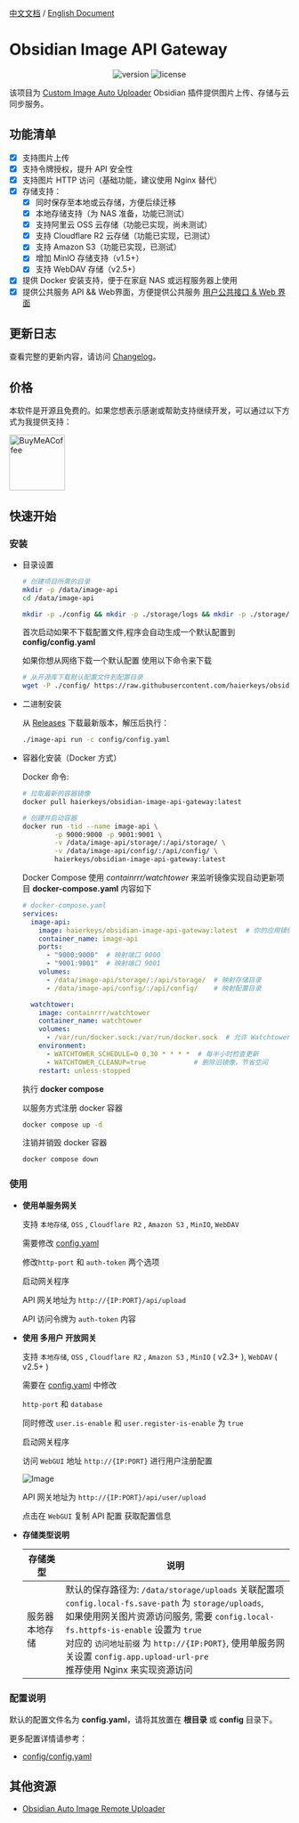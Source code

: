 [中文文档](readme-zh.md) / [English Document](README.md)
# Obsidian Image API Gateway

<p align="center">
    <img src="https://img.shields.io/github/release/haierkeys/obsidian-image-api-gateway" alt="version">
    <img src="https://img.shields.io/github/license/haierkeys/obsidian-image-api-gateway" alt="license">
</p>

该项目为 [Custom Image Auto Uploader](https://github.com/haierkeys/obsidian-custom-image-auto-uploader) Obsidian 插件提供图片上传、存储与云同步服务。

## 功能清单

- [x] 支持图片上传
- [x] 支持令牌授权，提升 API 安全性
- [x] 支持图片 HTTP 访问（基础功能，建议使用 Nginx 替代）
- [x] 存储支持：
  - [x] 同时保存至本地或云存储，方便后续迁移
  - [x] 本地存储支持（为 NAS 准备，功能已测试）
  - [x] 支持阿里云 OSS 云存储（功能已实现，尚未测试）
  - [x] 支持 Cloudflare R2 云存储（功能已实现，已测试）
  - [x] 支持 Amazon S3（功能已实现，已测试）
  - [x] 增加 MinIO 存储支持（v1.5+）
  - [x] 支持 WebDAV 存储（v2.5+）
- [x] 提供 Docker 安装支持，便于在家庭 NAS 或远程服务器上使用
- [x] 提供公共服务 API && Web界面，方便提供公共服务 <a href="#userapi">用户公共接口 & Web 界面</a>

## 更新日志

查看完整的更新内容，请访问 [Changelog](https://github.com/haierkeys/obsidian-image-api-gateway/releases)。

## 价格

本软件是开源且免费的。如果您想表示感谢或帮助支持继续开发，可以通过以下方式为我提供支持：

[<img src="https://cdn.ko-fi.com/cdn/kofi3.png?v=3" alt="BuyMeACoffee" width="100">](https://ko-fi.com/haierkeys)

## 快速开始
### 安装

- 目录设置

  ```bash
  # 创建项目所需的目录
  mkdir -p /data/image-api
  cd /data/image-api

  mkdir -p ./config && mkdir -p ./storage/logs && mkdir -p ./storage/uploads
  ```

  首次启动如果不下载配置文件,程序会自动生成一个默认配置到 **config/config.yaml**

  如果你想从网络下载一个默认配置 使用以下命令来下载

  ```bash
  # 从开源库下载默认配置文件到配置目录
  wget -P ./config/ https://raw.githubusercontent.com/haierkeys/obsidian-image-api-gateway/main/config/config.yaml
  ```

- 二进制安装

  从 [Releases](https://github.com/haierkeys/obsidian-image-api-gateway/releases) 下载最新版本，解压后执行：

  ```bash
  ./image-api run -c config/config.yaml
  ```


- 容器化安装（Docker 方式）

  Docker 命令:

  ```bash
  # 拉取最新的容器镜像
  docker pull haierkeys/obsidian-image-api-gateway:latest

  # 创建并启动容器
  docker run -tid --name image-api \
          -p 9000:9000 -p 9001:9001 \
          -v /data/image-api/storage/:/api/storage/ \
          -v /data/image-api/config/:/api/config/ \
          haierkeys/obsidian-image-api-gateway:latest
  ```

  Docker Compose
  使用 *containrrr/watchtower* 来监听镜像实现自动更新项目
  **docker-compose.yaml** 内容如下

  ```yaml
  # docker-compose.yaml
  services:
    image-api:
      image: haierkeys/obsidian-image-api-gateway:latest  # 你的应用镜像
      container_name: image-api
      ports:
        - "9000:9000"  # 映射端口 9000
        - "9001:9001"  # 映射端口 9001
      volumes:
        - /data/image-api/storage/:/api/storage/  # 映射存储目录
        - /data/image-api/config/:/api/config/    # 映射配置目录

    watchtower:
      image: containrrr/watchtower
      container_name: watchtower
      volumes:
        - /var/run/docker.sock:/var/run/docker.sock  # 允许 Watchtower 访问 Docker Daemon
      environment:
        - WATCHTOWER_SCHEDULE=0 0,30 * * * *  # 每半小时检查更新
        - WATCHTOWER_CLEANUP=true            # 删除旧镜像，节省空间
      restart: unless-stopped
  ```

  执行 **docker compose**

  以服务方式注册 docker 容器

  ```bash
  docker compose up -d
  ```

  注销并销毁 docker 容器

  ```bash
  docker compose down
  ```



### 使用

- **使用单服务网关**

	支持 `本地存储`, `OSS` , `Cloudflare R2` , `Amazon S3` , `MinIO`, `WebDAV`

	需要修改 [config.yaml](config/config.yaml#http-port)

	修改`http-port` 和 `auth-token` 两个选项

	启动网关程序

	API 网关地址为 `http://{IP:PORT}/api/upload`

	API 访问令牌为  `auth-token` 内容


- **使用 多用户 开放网关**

	支持  `本地存储`, `OSS` , `Cloudflare R2` , `Amazon S3` , `MinIO`  ( v2.3+ ), `WebDAV` ( v2.5+ )

	需要在 [config.yaml](config/config.yaml#user) 中修改

	`http-port` 和 `database`

	同时修改 `user.is-enable` 和 `user.register-is-enable` 为 `true`

	启动网关程序

	访问 `WebGUI` 地址 `http://{IP:PORT}` 进行用户注册配置

	![Image](https://github.com/user-attachments/assets/39c798de-b243-42c1-a75a-cd179913fc49)

	API 网关地址为 `http://{IP:PORT}/api/user/upload`

	点击在 `WebGUI` 复制 API 配置 获取配置信息



- **存储类型说明**


  | 存储类型       | 说明 |
  |----------------|-----------|
  | 服务器本地存储   | 默认的保存路径为: `/data/storage/uploads` 关联配置项`config.local-fs.save-path` 为 `storage/uploads`,  <br />如果使用网关图片资源访问服务, 需要 `config.local-fs.httpfs-is-enable` 设置为 `true` <br /> 对应的 `访问地址前缀` 为 `http://{IP:PORT}`, 使用单服务网关设置 `config.app.upload-url-pre` <br />推荐使用 Nginx 来实现资源访问 |



### 配置说明

默认的配置文件名为 **config.yaml**，请将其放置在 **根目录** 或 **config** 目录下。

更多配置详情请参考：

- [config/config.yaml](config/config.yaml)


## 其他资源

- [Obsidian Auto Image Remote Uploader](https://github.com/haierkeys/obsidian-auto-image-remote-uploader)